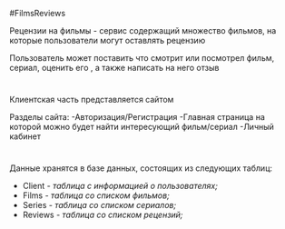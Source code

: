 #FilmsReviews

Рецензии на фильмы - сервис содержащий множество фильмов, на которые пользователи могут оставлять рецензию

Пользователь может поставить что смотрит или посмотрел фильм, сериал, оценить его , а также написать на него отзыв

#

Клиентская часть представляется сайтом

Разделы сайта:
-Авторизация/Регистрация
-Главная страница на которой можно будет найти интересующий фильм/сериал
-Личный кабинет

#

Данные хранятся в базе данных, состоящих из следующих таблиц:
- Client *- таблица с информацией о пользователях;*
- Films *- таблица со списком фильмов;*
- Series *- таблица со списком сериалов;*
- Reviews *- таблица со списком рецензий;*
